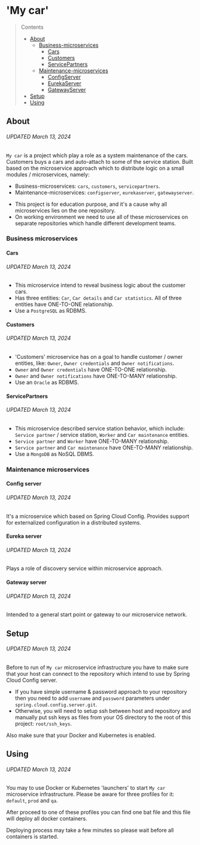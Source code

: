# 'My car'

> Contents
> - [About](#about)
>   - [Business-microservices](#business-microservices)
>     - [Cars](#cars)
>     - [Customers](#customers)
>     - [ServicePartners](#servicepartners)
>   - [Maintenance-microservices](#maintenance-microservices)
>     - [ConfigServer](#configserver)
>     - [EurekaServer](#eurekaserver)
>     - [GatewayServer](#gatewayserver)
> - [Setup](#setup)
> - [Using](#using)

## About

###### UPDATED March 13, 2024

`My car` is a project which play a role as a system maintenance of the cars. Customers buys a cars and auto-attach to
some of the service station.
Built based on the microservice approach which to distribute logic on a small modules / microservices, namely:

* Business-microservices: `cars`, `customers`, `servicepartners`.
* Maintenance-microservices: `configserver`, `eurekaserver`, `gatewayserver`.

- This project is for education purpose, and it's a cause why all microservices lies on the one repository.
- On working environment we need to use all of these microservices on separate repositories which handle different
  development teams.

### Business microservices

#### Cars

###### UPDATED March 13, 2024

- This microservice intend to reveal business logic about the customer cars.
- Has three entities: `Car`, `Car details` and `Car statistics`. All of three entities have ONE-TO-ONE relationship.
- Use a `PostgreSQL` as RDBMS.

#### Customers

###### UPDATED March 13, 2024

- 'Customers' microservice has on a goal to handle customer / owner entities, like: `Owner`, `Owner credentials`
  and `Owner notifications`.
- `Owner` and `Owner credentials` have ONE-TO-ONE relationship.
- `Owner` and `Owner notifications` have ONE-TO-MANY relationship.
- Use an `Oracle` as RDBMS.

#### ServicePartners

###### UPDATED March 13, 2024

- This microservice described service station behavior, which include: `Service partner` / service station, `Worker`
  and `Car maintenance` entities.
- `Service partner` and `Worker` have ONE-TO-MANY relationship.
- `Service partner` and `Car maintenance` have ONE-TO-MANY relationship.
- Use a `MongoDB` as NoSQL DBMS.

### Maintenance microservices

#### Config server

###### UPDATED March 13, 2024

It's a microservice which based on Spring Cloud Config.
Provides support for externalized configuration in a distributed systems.

#### Eureka server

###### UPDATED March 13, 2024

Plays a role of discovery service within microservice approach.

#### Gateway server

###### UPDATED March 13, 2024

Intended to a general start point or gateway to our microservice network.

## Setup

###### UPDATED March 13, 2024

Before to run of `My car` microservice infrastructure you have to make sure that your host can connect to the repository
which intend to use by Spring Cloud Config server.

- If you have simple username & password approach to your repository then you need to add `username` and `password`
  parameters under `spring.cloud.config.server.git`.
- Otherwise, you will need to setup ssh between host and repository and manually put ssh keys as files from your OS
  directory to the root of this project: `root/ssh_keys`.

Also make sure that your Docker and Kubernetes is enabled.

## Using

###### UPDATED March 13, 2024

You may to use Docker or Kubernetes 'launchers' to start `My car` microservice infrastructure. Please be aware for three
profiles for it: `default`, `prod` and `qa`.

After proceed to one of these profiles you can find one bat file and this file will deploy all docker containers.

Deploying process may take a few minutes so please wait before all containers is started.
